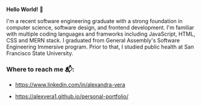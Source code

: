**Hello World!** 👋

I'm a recent software engineering graduate with a strong foundation in computer science, software design, and frontend development. I'm familiar with multiple coding languages and framworks including JavaScript, HTML, CSS and MERN stack. I graduated from General Assembly's Software Engineering Immersive program. Prior to that, I studied public health at San Francisco State University.


### Where to reach me 📬: 

- https://www.linkedin.com/in/alexandra-vera

- https://alexvera1.github.io/personal-portfolio/

<!---
alexvera1/alexvera1 is a ✨ special ✨ repository because its `README.md` (this file) appears on your GitHub profile.
You can click the Preview link to take a look at your changes.
--->
